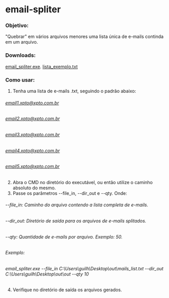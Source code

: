 # email-spliter

### Objetivo:
"Quebrar" em vários arquivos menores uma lista única de e-mails continda em um arquivo.

### Downloads:
[email_spliter.exe](https://github.com/guilhermemaas/email-spliter/blob/main/dist/email_spliter.exe).
[lista_exemplo.txt](https://github.com/guilhermemaas/email-spliter/blob/main/lista_exemplo/lista_exemplo.txt)

### Como usar:
1. Tenha uma lista de e-mails .txt, seguindo o padrão abaixo:
###### email1.xpto@xpto.com.br
###### email2.xpto@xpto.com.br
###### email3.xpto@xpto.com.br
###### email4.xpto@xpto.com.br
###### email5.xpto@xpto.com.br
2. Abra o CMD no diretório do executável, ou então utilize o caminho absoluto do mesmo.
3. Passe os parâmetros --file_in, --dir_out e --qty. Onde:
###### --file_in: Caminho do arquivo contendo a lista completa de e-mails.
###### --dir_out: Diretório de saída para os arquivos de e-mails splitados.
###### --qty: Quantidade de e-mails por arquivo. Exemplo: 50.
###### Exemplo:
###### email_spliter.exe --file_in C:\Users\guilh\Desktop\out\mails_list.txt --dir_out C:\Users\guilh\Desktop\out\out --qty 10
4. Verifique no diretório de saída os arquivos gerados.